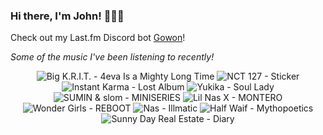 ### Hi there, I'm John! 🏄🏻‍♂️

Check out my Last.fm Discord bot [Gowon](http://gowon.ca)!

_Some of the music I've been listening to recently!_


<!-- lastfm -->
<p align="center"><img src="https://lastfm.freetls.fastly.net/i/u/64s/ceb2982a2dfc2b308a79ab0347d022ec.jpg" title="Big K.R.I.T. - 4eva Is a Mighty Long Time"> <img src="https://lastfm.freetls.fastly.net/i/u/64s/dbbb1f61b073a2d1cb41c8113a4c3797.png" title="NCT 127 - Sticker"> <img src="https://lastfm.freetls.fastly.net/i/u/64s/8698c1819587f40444c0048930fbe9ce.jpg" title="Instant Karma - Lost Album"> <img src="https://lastfm.freetls.fastly.net/i/u/64s/db3e07298f5b3fc02dadc428cdbe815a.png" title="Yukika - Soul Lady"> <img src="https://lastfm.freetls.fastly.net/i/u/64s/ed3eebeeddf9ac03edf25ece52bbdd6d.png" title="SUMIN & slom - MINISERIES"> <img src="https://lastfm.freetls.fastly.net/i/u/64s/ee83cf60fac36924e4c769515774ef8c.jpg" title="Lil Nas X - MONTERO"> <img src="https://lastfm.freetls.fastly.net/i/u/64s/2a4987226f30b7edac005e50f25a5b0a.png" title="Wonder Girls - REBOOT"> <img src="https://lastfm.freetls.fastly.net/i/u/64s/8dce63c224a643b78b39caeb27aadf8b.png" title="Nas - Illmatic"> <img src="https://lastfm.freetls.fastly.net/i/u/64s/daa2c56caba94cc02225cead486a4054.jpg" title="Half Waif - Mythopoetics"> <img src="https://lastfm.freetls.fastly.net/i/u/64s/538408f6acf94ef1ba652aa5a685e7f3.png" title="Sunny Day Real Estate - Diary"> </p>
